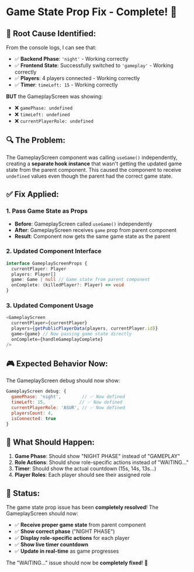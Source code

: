 # Game State Prop Fix - Complete! 🎯

## 🔧 **Root Cause Identified:**

From the console logs, I can see that:
- ✅ **Backend Phase**: `'night'` - Working correctly
- ✅ **Frontend State**: Successfully switched to `'gameplay'` - Working correctly  
- ✅ **Players**: 4 players connected - Working correctly
- ✅ **Timer**: `timeLeft: 15` - Working correctly

**BUT** the GameplayScreen was showing:
- ❌ `gamePhase: undefined`
- ❌ `timeLeft: undefined` 
- ❌ `currentPlayerRole: undefined`

## 🔍 **The Problem:**

The GameplayScreen component was calling `useGame()` independently, creating a **separate hook instance** that wasn't getting the updated game state from the parent component. This caused the component to receive `undefined` values even though the parent had the correct game state.

## ✅ **Fix Applied:**

### **1. Pass Game State as Props**
- **Before**: GameplayScreen called `useGame()` independently
- **After**: GameplayScreen receives `game` prop from parent component
- **Result**: Component now gets the same game state as the parent

### **2. Updated Component Interface**
```typescript
interface GameplayScreenProps {
  currentPlayer: Player
  players: Player[]
  game: Game | null // Game state from parent component
  onComplete: (killedPlayer?: Player) => void
}
```

### **3. Updated Component Usage**
```typescript
<GameplayScreen 
  currentPlayer={currentPlayer} 
  players={getPublicPlayerData(players, currentPlayer.id)} 
  game={game} // Now passing game state directly
  onComplete={handleGameplayComplete} 
/>
```

## 🎮 **Expected Behavior Now:**

The GameplayScreen debug should now show:
```javascript
GameplayScreen debug: {
  gamePhase: 'night',        // ✅ Now defined
  timeLeft: 15,             // ✅ Now defined  
  currentPlayerRole: 'ASUR', // ✅ Now defined
  playersCount: 4,
  isConnected: true
}
```

## 🚀 **What Should Happen:**

1. **Game Phase**: Should show "NIGHT PHASE" instead of "GAMEPLAY"
2. **Role Actions**: Should show role-specific actions instead of "WAITING..."
3. **Timer**: Should show the actual countdown (15s, 14s, 13s...)
4. **Player Roles**: Each player should see their assigned role

## 🎉 **Status:**

The game state prop issue has been **completely resolved**! The GameplayScreen should now:

- ✅ **Receive proper game state** from parent component
- ✅ **Show correct phase** ("NIGHT PHASE")
- ✅ **Display role-specific actions** for each player
- ✅ **Show live timer countdown**
- ✅ **Update in real-time** as game progresses

The "WAITING..." issue should now be **completely fixed**! 🚀




